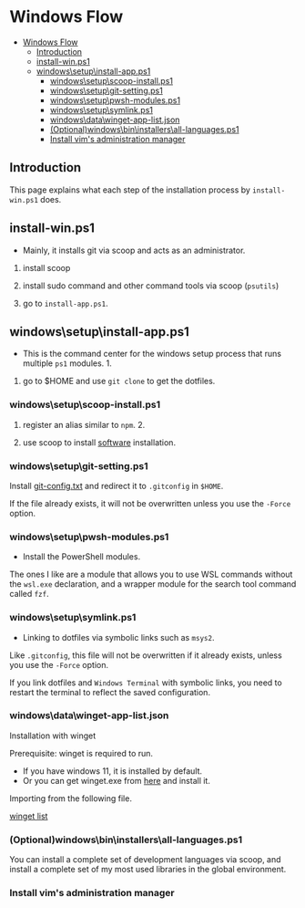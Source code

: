 # Windows Flow

- [Windows Flow](#windows-flow)
  - [Introduction](#introduction)
  - [install-win.ps1](#install-winps1)
  - [windows\setup\install-app.ps1](#windowssetupinstall-appps1)
    - [windows\setup\scoop-install.ps1](#windowssetupscoop-installps1)
    - [windows\setup\git-setting.ps1](#windowssetupgit-settingps1)
    - [windows\setup\pwsh-modules.ps1](#windowssetuppwsh-modulesps1)
    - [windows\setup\symlink.ps1](#windowssetupsymlinkps1)
    - [windows\data\winget-app-list.json](#windowsdatawinget-app-listjson)
    - [(Optional)windows\bin\installers\all-languages.ps1](#optionalwindowsbininstallersall-languagesps1)
    - [Install vim's administration manager](#install-vims-administration-manager)

## Introduction

This page explains what each step of the installation process by
`install-win.ps1` does.

## install-win.ps1

- Mainly, it installs git via scoop and acts as an administrator.

1. install scoop

2. install sudo command and other command tools via scoop (`psutils`)

3. go to `install-app.ps1`.

## windows\setup\install-app.ps1

- This is the command center for the windows setup process that runs multiple
  `ps1` modules. 1.

1. go to $HOME and use `git clone` to get the dotfiles.

### windows\setup\scoop-install.ps1

1. register an alias similar to `npm`. 2.

2. use scoop to install [software](../../app-list-data/scoop-list.md)
   installation.

### windows\setup\git-setting.ps1

Install [git-config.txt](../../../common/data/git-config.txt) and redirect it to
`.gitconfig` in `$HOME`.

If the file already exists, it will not be overwritten unless you use the
`-Force` option.

### windows\setup\pwsh-modules.ps1

- Install the PowerShell modules.

The ones I like are a module that allows you to use WSL commands without the
`wsl.exe` declaration, and a wrapper module for the search tool command called
`fzf`.

### windows\setup\symlink.ps1

- Linking to dotfiles via symbolic links such as `msys2`.

Like `.gitconfig`, this file will not be overwritten if it already exists,
unless you use the `-Force` option.

If you link dotfiles and `Windows Terminal` with symbolic links, you need to
restart the terminal to reflect the saved configuration.

### windows\data\winget-app-list.json

Installation with winget

Prerequisite: winget is required to run.

- If you have windows 11, it is installed by default.
- Or you can get winget.exe from [here](https://github.com/microsoft/winget-cli)
  and install it.

Importing from the following file.

[winget list](./windows/data/../../../../../windows/data/winget-app-list.json)

### (Optional)windows\bin\installers\all-languages.ps1

You can install a complete set of development languages via scoop, and install a
complete set of my most used libraries in the global environment.

### Install vim's administration manager
